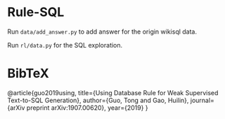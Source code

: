 # Rule-SQL

Run `data/add_answer.py` to add answer for the origin wikisql data.

Run `rl/data.py` for the SQL exploration.


# BibTeX

@article{guo2019using,
  title={Using Database Rule for Weak Supervised Text-to-SQL Generation},
  author={Guo, Tong and Gao, Huilin},
  journal={arXiv preprint arXiv:1907.00620},
  year={2019}
}
